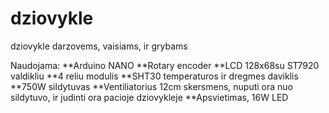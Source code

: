 # dziovykle
dziovykle darzovems, vaisiams, ir grybams

Naudojama:
**Arduino NANO
**Rotary encoder
**LCD 128x68su ST7920 valdikliu
**4 reliu modulis
**SHT30 temperaturos ir dregmes daviklis
**750W sildytuvas
**Ventiliatorius 12cm skersmens, nuputi ora nuo sildytuvo, ir judinti ora pacioje dziovykleje
**Apsvietimas, 16W LED


